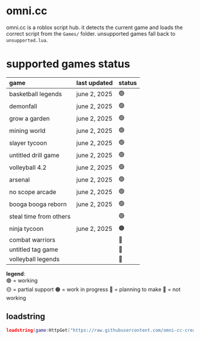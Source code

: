 # omni.cc
omni.cc is a roblox script hub. it detects the current game and loads the correct script from the `Games/` folder. unsupported games fall back to `unsupported.lua`.


# **supported games status**
| game                   | last updated | status |
|:-----------------------|:-------------|:-------|
| basketball legends     | june 2, 2025 |🟢|
| demonfall              | june 2, 2025 |🟢|
| grow a garden          | june 2, 2025 |🟢|
| mining world           | june 2, 2025 |🟢|
| slayer tycoon          | june 2, 2025 |🟢|
| untitled drill game    | june 2, 2025 |🟢|
| volleyball 4.2         | june 2, 2025 |🟢|
| arsenal                | june 2, 2025 |🟢|
| no scope arcade        | june 2, 2025 |🟢|
| booga booga reborn     | june 2, 2025 |🟢|
| steal time from others |              |🟢|
| ninja tycoon           | june 2, 2025 |🟠|
| combat warriors        |              |🔵|
| untitled tag game      |              |🔵|
| volleyball legends     |              |🔵|






**legend**:  
🟢 = working  
🟡 = partial support
🟠 = work in progress
🔵 = planning to make
🔴 = not working



## loadstring
```lua
loadstring(game:HttpGet("https://raw.githubusercontent.com/omni-cc-create/omni.cc/main/loader.lua"))()
```

